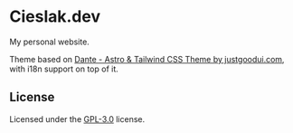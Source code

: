 # Cieslak.dev

My personal website.

Theme based on [Dante - Astro & Tailwind CSS Theme by justgoodui.com](https://github.com/JustGoodUI/dante-astro-theme), with i18n support on top of it.

## License

Licensed under the [GPL-3.0](https://github.com/JustGoodUI/dante-astro-theme/blob/main/LICENSE) license.
